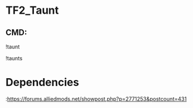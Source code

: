 # TF2_Taunt
## CMD:
!taunt

!taunts

# Dependencies
:https://forums.alliedmods.net/showpost.php?p=2771253&postcount=431
